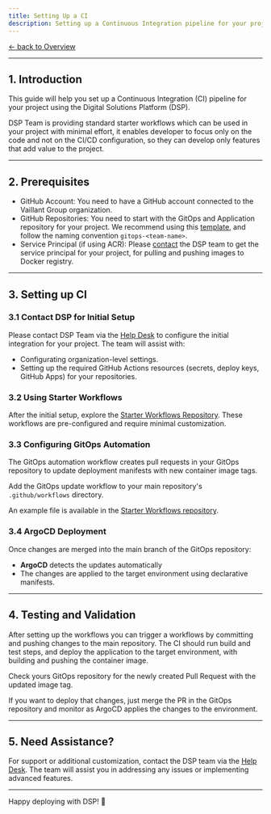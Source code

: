 ```yaml
---
title: Setting Up a CI
description: Setting up a Continuous Integration pipeline for your project using the Digital Solutions Platform (DSP)
---
```


[&larr; back to Overview](/dsp)

---

## 1. Introduction

This guide will help you set up a Continuous Integration (CI) pipeline for your project using the Digital Solutions Platform (DSP).

DSP Team is providing standard starter workflows which can be used in your project with minimal effort,
it enables developer to focus only on the code and not on the CI/CD configuration,
so they can develop only features that add value to the project.

---

## 2. Prerequisites

- GitHub Account: You need to have a GitHub account connected to the Vaillant Group organization.
- GitHub Repositories: You need to start with the GitOps and Application repository for your project. We recommend using this [template](https://github.com/Digital-Solution-Platform/gitops-digital-solution-platform), and follow the naming convention `gitops-<team-name>`.
- Service Principal (if using ACR): Please [contact](contact.md) the DSP team to get the service principal for your project, for pulling and pushing images to Docker registry.

---

## 3. Setting up CI

### 3.1 Contact DSP for Initial Setup

Please contact DSP Team via the [Help Desk](https://service.dsp.vaillant-group.com) to configure the initial integration for your project. The team will assist with:

- Configurating organization-level settings.
- Setting up the required GitHub Actions resources (secrets, deploy keys, GitHub Apps) for your repositories.

### 3.2 Using Starter Workflows

After the initial setup, explore the [Starter Workflows Repository](https://github.com/Digital-Solutions-Foundation/starter-workflows/tree/main).
These workflows are pre-configured and require minimal customization.

### 3.3 Configuring GitOps Automation

The GitOps automation workflow creates pull requests in your GitOps repository to update deployment manifests with new container image tags.

Add the GitOps update workflow to your main repository's `.github/workflows` directory.

An example file is available in the [Starter Workflows repository](https://github.com/Digital-Solutions-Foundation/starter-workflows/tree/main).

### 3.4 ArgoCD Deployment

Once changes are merged into the main branch of the GitOps repository:

- **ArgoCD** detects the updates automatically
- The changes are applied to the target environment using declarative manifests.

---

## 4. Testing and Validation

After setting up the workflows you can trigger a workflows by committing and pushing changes to the main repository.
The CI should run build and test steps, and deploy the application to the target environment, with building and pushing the container image.

Check yours GitOps repository for the newly created Pull Request with the updated image tag.

If you want to deploy that changes,
just merge the PR in the GitOps repository and monitor as ArgoCD applies the changes to the environment.

---

## 5. Need Assistance?

For support or additional customization, contact the DSP team via the [Help Desk](https://service.dsp.vaillant-group.com).
The team will assist you in addressing any issues or implementing advanced features.

---

Happy deploying with DSP! 🚀
